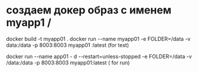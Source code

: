 
# создаем докер образ с именем myapp1 /

docker build -t myapp01 .
docker run --name myapp01 -e FOLDER=/data -v data:/data -p 8003:8003 myapp01
:latest (for test)

docker run --name app01 - d --restart=unless-stopped -e FOLDER=/data -v /data:/data -p 8003:8003 myapp01:latest ( for run)

